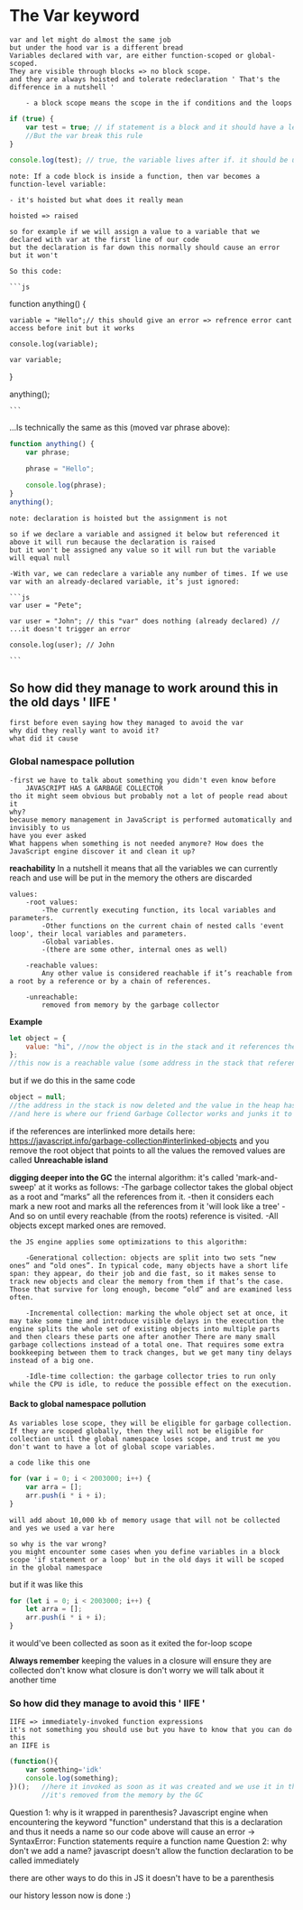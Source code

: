 # The Var keyword

    var and let might do almost the same job
    but under the hood var is a different bread
    Variables declared with var, are either function-scoped or global-scoped. 
    They are visible through blocks => no block scope. 
    and they are always hoisted and tolerate redeclaration ' That's the difference in a nutshell '

        - a block scope means the scope in the if conditions and the loops

```js
if (true) {
	var test = true; // if statement is a block and it should have a lexical environment 'modern JS feature'
	//But the var break this rule
}

console.log(test); // true, the variable lives after if. it should be undefined
```

    note: If a code block is inside a function, then var becomes a function-level variable:

    - it's hoisted but what does it really mean

    hoisted => raised

    so for example if we will assign a value to a variable that we declared with var at the first line of our code
    but the declaration is far down this normally should cause an error but it won't

    So this code:

    ```js

function anything() {

    variable = "Hello";// this should give an error => refrence error cant access before init but it works

    console.log(variable);

    var variable;

}

anything();

    ```

…Is technically the same as this (moved var phrase above):

```js
function anything() {
	var phrase;

	phrase = "Hello";

	console.log(phrase);
}
anything();
```

    note: declaration is hoisted but the assignment is not

    so if we declare a variable and assigned it below but referenced it above it will run because the declaration is raised
    but it won't be assigned any value so it will run but the variable will equal null

    -With var, we can redeclare a variable any number of times. If we use var with an already-declared variable, it’s just ignored:

    ```js
    var user = "Pete";

    var user = "John"; // this "var" does nothing (already declared) // ...it doesn't trigger an error

    console.log(user); // John

    ```

## So how did they manage to work around this in the old days ' IIFE '

    first before even saying how they managed to avoid the var
    why did they really want to avoid it?
    what did it cause

### Global namespace pollution

    -first we have to talk about something you didn't even know before
        JAVASCRIPT HAS A GARBAGE COLLECTOR
    tho it might seem obvious but probably not a lot of people read about it
    why?
    because memory management in JavaScript is performed automatically and invisibly to us
    have you ever asked
    What happens when something is not needed anymore? How does the JavaScript engine discover it and clean it up?

**reachability** In a nutshell it means that all the variables we can currently reach and use will be put in the memory the others are discarded

    values:
        -root values:
            -The currently executing function, its local variables and parameters.
            -Other functions on the current chain of nested calls 'event loop', their local variables and parameters.
            -Global variables.
            -(there are some other, internal ones as well)

        -reachable values:
            Any other value is considered reachable if it’s reachable from a root by a reference or by a chain of references.

        -unreachable:
            removed from memory by the garbage collector

**Example**

```js
let object = {
	value: "hi", //now the object is in the stack and it references the value stored in the heap
};
//this now is a reachable value (some address in the stack that references the value in the heap )
```

but if we do this in the same code

```js
object = null;
//the address in the stack is now deleted and the value in the heap has nothing that points to it => unreachable
//and here is where our friend Garbage Collector works and junks it to free the memory
```

if the references are interlinked more details here: https://javascript.info/garbage-collection#interlinked-objects and you remove the root object that points to all the values the removed values are called **Unreachable island**

**digging deeper into the GC** the internal algorithm:
     it's called 'mark-and-sweep' at it works as follows:
        -The garbage collector takes the global object as a root and “marks” all the references from it.
        -then it considers each mark a new root and marks all the references from it 'will look like a tree'
        -And so on until every reachable (from the roots) reference is visited.
        -All objects except marked ones are removed.

    the JS engine applies some optimizations to this algorithm:
        
        -Generational collection: objects are split into two sets “new ones” and “old ones”. In typical code, many objects have a short life span: they appear, do their job and die fast, so it makes sense to track new objects and clear the memory from them if that’s the case. Those that survive for long enough, become “old” and are examined less often.

        -Incremental collection: marking the whole object set at once, it may take some time and introduce visible delays in the execution the engine splits the whole set of existing objects into multiple parts and then clears these parts one after another There are many small garbage collections instead of a total one. That requires some extra bookkeeping between them to track changes, but we get many tiny delays instead of a big one.
        
        -Idle-time collection: the garbage collector tries to run only while the CPU is idle, to reduce the possible effect on the execution.

#### Back to global namespace pollution

    As variables lose scope, they will be eligible for garbage collection. If they are scoped globally, then they will not be eligible for collection until the global namespace loses scope, and trust me you don't want to have a lot of global scope variables.

    a code like this one 
```js
for (var i = 0; i < 2003000; i++) {
    var arra = [];
    arr.push(i * i + i);
}
```
    will add about 10,000 kb of memory usage that will not be collected and yes we used a var here 

    so why is the var wrong? 
    you might encounter some cases when you define variables in a block scope 'if statement or a loop' but in the old days it will be scoped in the global namespace 

but if it was like this 

```js
for (let i = 0; i < 2003000; i++) {
    let arra = [];
    arr.push(i * i + i);
}
```
it would've been collected as soon as it exited the for-loop scope 

**Always remember** keeping the values in a closure will ensure they are collected 
    don't know what closure is don't worry we will talk about it another time


### So how did they manage to avoid this ' IIFE '
    
    IIFE => immediately-invoked function expressions
    it's not something you should use but you have to know that you can do this 
    an IIFE is 
```js
(function(){
    var something='idk'
    console.log(something);
})();   //here it invoked as soon as it was created and we use it in this function context to do all what we need and then 
        //it's removed from the memory by the GC
```
Question 1: why is it wrapped in parenthesis?
    Javascript engine when encountering the keyword "function" understand that this is a declaration and thus it needs a name so our code above will cause an error -> SyntaxError: Function statements require a function name
Question 2: why don't we add a name?
    javascript doesn't allow the function declaration to be called immediately 

there are other ways to do this in JS it doesn't have to be a parenthesis 

our history lesson now is done :)
